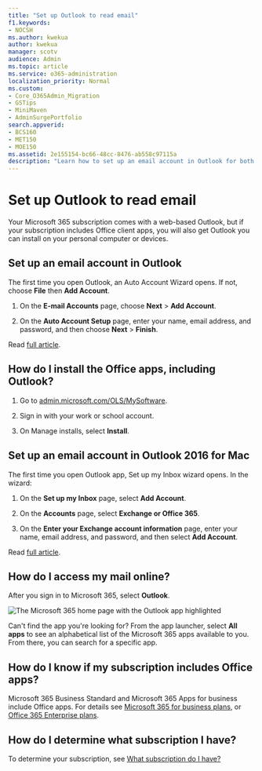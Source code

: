 ```yaml
---
title: "Set up Outlook to read email"
f1.keywords:
- NOCSH
ms.author: kwekua
author: kwekua
manager: scotv
audience: Admin
ms.topic: article
ms.service: o365-administration
localization_priority: Normal
ms.custom:
- Core_O365Admin_Migration
- GSTips
- MiniMaven
- AdminSurgePortfolio
search.appverid:
- BCS160
- MET150
- MOE150
ms.assetid: 2e155154-bc66-48cc-8476-ab558c97115a
description: "Learn how to set up an email account in Outlook for both Windows and Mac, and about installing Office apps and accessing emails online."
---
```


# Set up Outlook to read email

Your Microsoft 365 subscription comes with a web-based Outlook, but if your subscription includes Office client apps, you will also get Outlook you can install on your personal computer or devices.
  
## Set up an email account in Outlook

The first time you open Outlook, an Auto Account Wizard opens. If not, choose **File** then **Add Account**.
  
1. On the **E-mail Accounts** page, choose **Next** \> **Add Account**.
    
2. On the **Auto Account Setup** page, enter your name, email address, and password, and then choose **Next** \> **Finish**.
    
Read [full article](https://support.microsoft.com/office/6e27792a-9267-4aa4-8bb6-c84ef146101b).
  
## How do I install the Office apps, including Outlook?

1. Go to [admin.microsoft.com/OLS/MySoftware](https://admin.microsoft.com/OLS/MySoftware.aspx).
    
2. Sign in with your work or school account.
    
3. On Manage installs, select **Install**.
    
## Set up an email account in Outlook 2016 for Mac

The first time you open Outlook app, Set up my Inbox wizard opens. In the wizard: 
  
1. On the **Set up my Inbox** page, select **Add Account**.
    
2. On the **Accounts** page, select **Exchange or Office 365**.
    
3. On the **Enter your Exchange account information** page, enter your name, email address, and password, and then select **Add Account**.
    
Read [full article](https://support.microsoft.com/office/6e27792a-9267-4aa4-8bb6-c84ef146101b#PickTab=Outlook_for_Mac). 
  
## How do I access my mail online?

After you sign in to Microsoft 365, select **Outlook**.
  
![The Microsoft 365 home page with the Outlook app highlighted](../../media/3ceee838-9d85-4af3-95a6-fbcee11036f4.png)
  
Can't find the app you're looking for? From the app launcher, select **All apps** to see an alphabetical list of the Microsoft 365 apps available to you. From there, you can search for a specific app. 
  
## How do I know if my subscription includes Office apps?

Microsoft 365 Business Standard and Microsoft 365 Apps for business include Office apps. For details see [Microsoft 365 for business plans](https://go.microsoft.com/fwlink/p/?LinkId=723731), or [Office 365 Enterprise plans](https://go.microsoft.com/fwlink/p/?LinkId=800029).
  
## How do I determine what subscription I have?

To determine your subscription, see [What subscription do I have?](../admin-overview/what-subscription-do-i-have.md)
  

